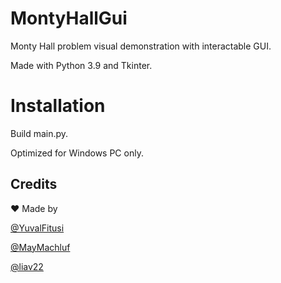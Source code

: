 # MontyHallGui

Monty Hall problem visual demonstration with interactable GUI. 

Made with Python 3.9 and Tkinter.

# Installation
Build main.py.

Optimized for Windows PC only.

## Credits
❤️ Made by

[@YuvalFitusi](https://github.com/YuvalFitusi)

[@MayMachluf](https://github.com/MayMachluf)

[@liav22](https://github.com/liav22)
